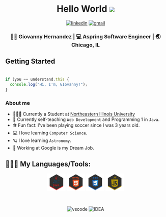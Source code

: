<div align="center">
  <h1> Hello World <img src="https://media.giphy.com/media/hvRJCLFzcasrR4ia7z/giphy.gif" width="25px"></h1>
</div>

<p align='center'> 
<a href = https://www.linkedin.com/in/giovanny-hernandez-738ab81b8/><img src='https://img.icons8.com/color/2x/linkedin.png' alt='linkedin' height='40'></a>
<a href = "mailto:officialgio121@gmail.com"><img src='https://img.icons8.com/color/48/000000/gmail.png' alt='gmail' height='40'></a>


<div align="center">
<h3> 👦🏽 Giovanny Hernandez | 💻 Aspring Software Engineer | 🌏 Chicago, IL </h3> 
</div>

## Getting Started

```js

if (you == understand.this {
  console.log("Hi, I'm, GIovanny!");
}
```


### About me 

- 🧑🏽‍💻 Currently a Student at [Northeastern Illinois University](https://www.neiu.edu/)
- 🌱 Currently self-teaching `Web Development` and Programming 1 in `Java`.
- ⚽️ Fun fact: I've been playing soccer since I was 3 years old.
- 💻 I love learning `Computer Science`.
- 🪐 I love learning `Astronomy`. 
- 📌 Working at Google is my Dream Job.


## 🧑🏽‍💻 My Languages/Tools:
<div>
<p align="center">
<img src="https://github.com/officialgio/officialgio/blob/main/officialgio/Misc/image%20backups/homeycombs/JAVA.png" alt="JAVA" width="57" height="55"/> 
<img src="https://github.com/officialgio/officialgio/blob/main/officialgio/Misc/image%20backups/homeycombs/HTML5.png" alt="html5" width="57" height="55"/> 
<img src="https://github.com/officialgio/officialgio/blob/main/officialgio/Misc/image%20backups/homeycombs/CSS3.png" alt="css3" width="57" height="55"/> 
<img src="https://github.com/officialgio/officialgio/blob/main/officialgio/Misc/image%20backups/homeycombs/JavaScript.png" alt="javascript" width="57" height="55"/> 
<p>&nbsp;</p>
<p align="center">
<img src="https://images-wixmp-ed30a86b8c4ca887773594c2.wixmp.com/f/217d5ea0-623d-40b1-9b31-027b904a5f15/ddjrgww-846ce429-3b0d-4ad8-bf6d-ac52dfe48201.png?token=eyJ0eXAiOiJKV1QiLCJhbGciOiJIUzI1NiJ9.eyJzdWIiOiJ1cm46YXBwOiIsImlzcyI6InVybjphcHA6Iiwib2JqIjpbW3sicGF0aCI6IlwvZlwvMjE3ZDVlYTAtNjIzZC00MGIxLTliMzEtMDI3YjkwNGE1ZjE1XC9kZGpyZ3d3LTg0NmNlNDI5LTNiMGQtNGFkOC1iZjZkLWFjNTJkZmU0ODIwMS5wbmcifV1dLCJhdWQiOlsidXJuOnNlcnZpY2U6ZmlsZS5kb3dubG9hZCJdfQ.ZkEnCXJtjhT0v0UEQF7_k0VfiSaIoZa-YlerQJG-CXw" alt="vscode" width="48" height="48"/>
  <img src="https://images-wixmp-ed30a86b8c4ca887773594c2.wixmp.com/f/9b5e7dcc-db45-4acb-8078-4f1e40191fe1/dbfye6x-ee5cf816-da93-4428-8cc6-e388e0b45136.png?token=eyJ0eXAiOiJKV1QiLCJhbGciOiJIUzI1NiJ9.eyJzdWIiOiJ1cm46YXBwOiIsImlzcyI6InVybjphcHA6Iiwib2JqIjpbW3sicGF0aCI6IlwvZlwvOWI1ZTdkY2MtZGI0NS00YWNiLTgwNzgtNGYxZTQwMTkxZmUxXC9kYmZ5ZTZ4LWVlNWNmODE2LWRhOTMtNDQyOC04Y2M2LWUzODhlMGI0NTEzNi5wbmcifV1dLCJhdWQiOlsidXJuOnNlcnZpY2U6ZmlsZS5kb3dubG9hZCJdfQ._0zGB33NIE1jhC583GLDwygXr5jsMVwfCaEtBWtWNt0" alt="IDEA" width="48" height="48"/> 
<!--
**officialgio/officialgio** is a ✨ _special_ ✨ repository because its `README.md` (this file) appears on your GitHub profile.
-->
